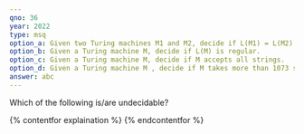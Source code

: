 ```yaml
---
qno: 36
year: 2022
type: msq
option_a: Given two Turing machines M1 and M2, decide if L(M1) = L(M2). 
option_b: Given a Turing machine M, decide if L(M) is regular.
option_c: Given a Turing machine M, decide if M accepts all strings.
option_d: Given a Turing machine M , decide if M takes more than 1073 steps on every string.
answer: abc
---
```


Which of the following is/are undecidable?

{% contentfor explaination %}
{% endcontentfor %}